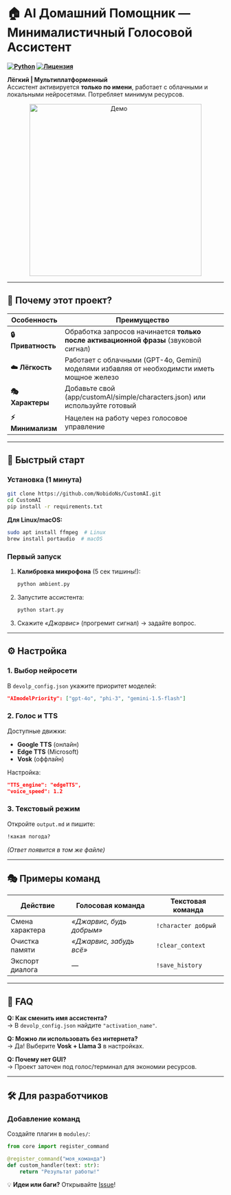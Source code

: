 # 🏠 AI Домашний Помощник — Минималистичный Голосовой Ассистент  

**[![Python](https://img.shields.io/badge/Python-3.8+-blue?logo=python)](https://python.org) 
[![Лицензия](https://img.shields.io/badge/License-GPL3-green)](LICENSE)**

**Лёгкий | Мультиплатформенный**  
Ассистент активируется **только по имени**, работает с облачными и локальными нейросетями. Потребляет минимум ресурсов.  

<p align="center">
  <img src="https://media.giphy.com/media/v1.Y2lkPTc5MGI3NjExcDFoODNqZGJ4dW0ya3AwdGJ6Y2JmOGVkY2JmYzV6cjRnb2VqeWZ5biZlcD12MV9pbnRlcm5hbF9naWZfYnlfaWQmY3Q9Zw/3oKIPEqDGUULpEU0aQ/giphy.gif" width="400" alt="Демо">
</p>

---

## 🌟 Почему этот проект?

| Особенность       | Преимущество                                                                 |
|-------------------|-----------------------------------------------------------------------------|
| **🔒 Приватность**  | Обработка запросов начинается **только после активационной фразы** (звуковой сигнал) |
| **☁️ Лёгкость**  | Работает с облачными (GPT-4o, Gemini) моделями избавляя от необходимсти иметь мощное железо |
| **🎭 Характеры**    | Добавьте свой (app/customAI/simple/characters.json) или используйте готовый                  |
| **⚡ Минимализм**   | Нацелен на работу через голосовое управление            |

---

## 🚀 Быстрый старт

### Установка (1 минута)
```bash
git clone https://github.com/NobidoNs/CustomAI.git
cd CustomAI
pip install -r requirements.txt
```
**Для Linux/macOS:**  
```bash
sudo apt install ffmpeg  # Linux
brew install portaudio  # macOS
```

### Первый запуск
1. **Калибровка микрофона** (5 сек тишины!):
   ```bash
   python ambient.py
   ```
2. Запустите ассистента:
   ```bash
   python start.py
   ```
3. Скажите *«Джарвис»* (прогремит сигнал) → задайте вопрос.

---

## ⚙️ Настройка

### 1. Выбор нейросети
В `devolp_config.json` укажите приоритет моделей:  
```json
"AImodelPriority": ["gpt-4o", "phi-3", "gemini-1.5-flash"]
```

### 2. Голос и TTS
Доступные движки:  
- **Google TTS** (онлайн)  
- **Edge TTS** (Microsoft)  
- **Vosk** (оффлайн)  

Настройка:
```json
"TTS_engine": "edgeTTS",
"voice_speed": 1.2
```

### 3. Текстовый режим
Откройте `output.md` и пишите:  
```markdown
!какая погода?
```
*(Ответ появится в том же файле)*

---

## 🎭 Примеры команд

| Действие               | Голосовая команда          | Текстовая команда     |
|------------------------|----------------------------|-----------------------|
| Смена характера        | *«Джарвис, будь добрым»*   | `!character добрый`   |
| Очистка памяти        | *«Джарвис, забудь всё»*    | `!clear_context`      |
| Экспорт диалога       | —                          | `!save_history`       |

---

## 📌 FAQ

**Q: Как сменить имя ассистента?**  
→ В `devolp_config.json` найдите `"activation_name"`.  

**Q: Можно ли использовать без интернета?**  
→ Да! Выберите **Vosk + Llama 3** в настройках.  

**Q: Почему нет GUI?**  
→ Проект заточен под голос/терминал для экономии ресурсов.  

---

## 🛠️ Для разработчиков

### Добавление команд
Создайте плагин в `modules/`:
```python
from core import register_command

@register_command("моя_команда")
def custom_handler(text: str):
    return "Результат работы!"
```
💡 **Идеи или баги?** Открывайте [Issue](https://github.com/NobidoNs/CustomAI/issues)!  
